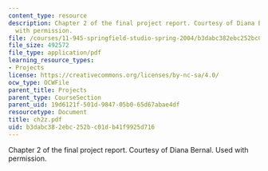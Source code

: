 ```yaml
---
content_type: resource
description: Chapter 2 of the final project report. Courtesy of Diana Bernal. Used
  with permission.
file: /courses/11-945-springfield-studio-spring-2004/b3dabc382ebc252bc01db41f9925d716_ch2z.pdf
file_size: 492572
file_type: application/pdf
learning_resource_types:
- Projects
license: https://creativecommons.org/licenses/by-nc-sa/4.0/
ocw_type: OCWFile
parent_title: Projects
parent_type: CourseSection
parent_uid: 19d6121f-501d-9847-05b0-65d67abae4df
resourcetype: Document
title: ch2z.pdf
uid: b3dabc38-2ebc-252b-c01d-b41f9925d716
---
```

Chapter 2 of the final project report. Courtesy of Diana Bernal. Used with permission.